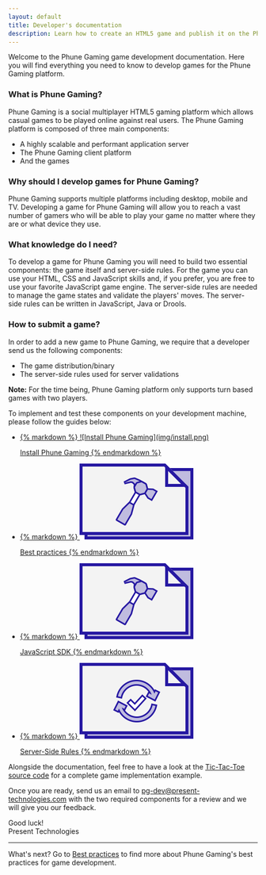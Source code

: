 ```yaml
---
layout: default
title: Developer's documentation
description: Learn how to create an HTML5 game and publish it on the Phune Gaming platform
---
```


Welcome to the Phune Gaming game development documentation. Here you will find everything you need to know to develop games for the Phune Gaming platform.

### What is Phune Gaming?

Phune Gaming is a social multiplayer HTML5 gaming platform which allows casual games to be played online against real users. The Phune Gaming platform is composed of three main components:

* A highly scalable and performant application server
* The Phune Gaming client platform
* And the games

### Why should I develop games for Phune Gaming?

Phune Gaming supports multiple platforms including desktop, mobile and TV. Developing a game for Phune Gaming will allow you to reach a vast number of gamers who will be able to play your game no matter where they are or what device they use.

### What knowledge do I need?

To develop a game for Phune Gaming you will need to build two essential components: the game itself and server-side rules. For the game you can use your HTML, CSS and JavaScript skills and, if you prefer, you are free to use your favorite JavaScript game engine. The server-side rules are needed to manage the game states and validate the players' moves. The server-side rules can be written in JavaScript, Java or Drools.

### How to submit a game?

In order to add a new game to Phune Gaming, we require that a developer send us the following components:

* The game distribution/binary
* The server-side rules used for server validations

**Note:** For the time being, Phune Gaming platform only supports turn based games with two players.

To implement and test these components on your development machine, please follow the guides below:

<ul class="small-block-grid-2">
    <li class="text-center">
        <a href="install.html">
{% markdown %}
![Install Phune Gaming](img/install.png)

Install Phune Gaming
{% endmarkdown %}
        </a>
    </li>
    <li class="text-center">
        <a href="best-practices.html">
{% markdown %}
![Best practices](img/sdk-js.png)

Best practices
{% endmarkdown %}
        </a>
    </li>
    <li class="text-center">
        <a href="sdk-js.html">
{% markdown %}
![Phune Gaming SDK for JavaScript](img/sdk-js.png)

JavaScript SDK
{% endmarkdown %}
        </a>
    </li>
    <li class="text-center">
        <a href="server-rules.html">
{% markdown %}
![Phune Gaming Server-Side Rules](img/server-rules.png)

Server-Side Rules
{% endmarkdown %}
        </a>
    </li>
</ul>

Alongside the documentation, feel free to have a look at the [Tic-Tac-Toe source code](https://github.com/phune-gaming/pg-tic-tac-toe) for a complete game implementation example.

Once you are ready, send us an email to [pg-dev@present-technologies.com](mailto:pg-dev@present-technologies.com) with the two required components for a review and we will give you our feedback.

Good luck!  
Present Technologies

---

What's next? Go to [Best practices](best-practices.html) to find more about Phune Gaming's best practices for game development.
